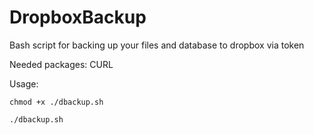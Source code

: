 # DropboxBackup
Bash script for backing up your files and database to dropbox via token

Needed packages: CURL

Usage: 

`chmod +x ./dbackup.sh`

`./dbackup.sh`
